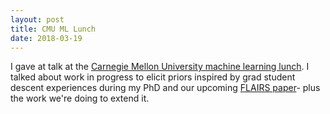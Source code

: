```yaml
---
layout: post
title: CMU ML Lunch
date: 2018-03-19
---
```


I gave at talk at the [Carnegie Mellon University machine learning lunch](http://www.cs.cmu.edu/~learning/).  I talked about work in progress to elicit priors inspired by grad student descent experiences during my PhD and our upcoming [FLAIRS paper](../files/dsp_paper.pdf)- plus the work we're doing to extend it.   
